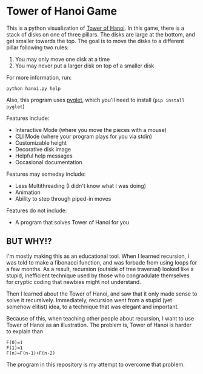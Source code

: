 Tower of Hanoi Game
===================

This is a python visualization of 
[Tower of Hanoi](https://en.wikipedia.org/wiki/Tower_of_Hanoi).
In this game, there is a stack of disks on one of three pillars. The disks are 
large at the bottom, and get smaller towards the top. The goal is to move the 
disks to a different pillar following two rules:

1. You may only move one disk at a time
2. You may never put a larger disk on top of a smaller disk

For more information, run:

    python hanoi.py help

Also, this program uses [pyglet](https://bitbucket.org/pyglet/pyglet/wiki/Home), which
you'll need to install (`pip install pyglet`)

Features include:

 * Interactive Mode (where you move the pieces with a mouse)
 * CLI Mode (where your program plays for you via stdin)
 * Customizable height
 * Decorative disk image
 * Helpful help messages
 * Occasional documentation

Features may someday include:

 * Less Multithreading (I didn't know what I was doing)
 * Animation
 * Ability to step through piped-in moves

Features do not include:

 * A program that solves Tower of Hanoi for you

BUT WHY!?
---------

I'm mostly making this as an educational tool. When I learned recursion, I was
told to make a fibonacci function, and was forbade from using loops for a few
months. As a result, recursion  (outside of tree traversal) looked like a 
stupid, inefficient technique used by those who congradulate themselves for 
cryptic coding that newbies might not understand.

Then I learned about the Tower of Hanoi, and saw that it only made sense to
solve it recursively.  Immediately, recursion went from a stupid (yet somehow
elitist) idea, to a technique that was elegant and important.

Because of this, when teaching other people about recursion, I want to use
Tower of Hanoi as an illustration.  The problem is, Tower of Hanoi is
harder to explain than

    F(0)=1
    F(1)=1
    F(n)=F(n-1)+F(n-2)

The program in this repository is my attempt to overcome that problem.
